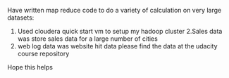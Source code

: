 Have written map reduce code to do a variety of calculation on very large datasets:
1. Used cloudera quick start vm to setup my hadoop cluster
2.Sales data was store sales data for a large number of cities
3. web log data was website hit data
please find the data at the udacity course repository 


Hope this helps
